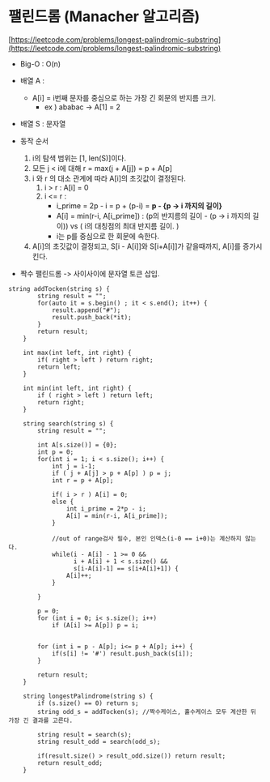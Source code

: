 # 팰린드롬 (Manacher 알고리즘) 
 [https://leetcode.com/problems/longest-palindromic-substring](https://leetcode.com/problems/longest-palindromic-substring) 

* Big-O : O(n)
* 배열 A : 
	* A[i] = i번째 문자를 중심으로 하는 가장 긴 회문의 반지름 크기.
		* ex ) ababac -> A[1] = 2
* 배열 S : 문자열

* 동작 순서
	1. i의 탐색 범위는 [1, len(S)]이다.
	2. 모든 j < i에 대해 r = max(j + A[j]) = p + A[p]
	3. i 와 r 의 대소 관계에 따라 A[i]의 초깃값이 결정된다.
		1. i > r : A[i] = 0
		2. i <= r : 
			* i_prime = 2p - i = p + (p-i) = **p - {p -> i 까지의 길이}**
			* A[i] = min(r-i, A[i_prime]) : (p의 반지름의 길이 - (p -> i 까지의 길이)) vs  ( i의 대칭점의 최대 반지름 길이. )
			* i는 p를 중심으로 한 회문에 속한다.
	4. A[i]의 초깃값이 결정되고, S[i - A[i]]와 S[i+A[i]]가 같을때까지, A[i]를 증가시킨다.

* 짝수 팰린드롬
-> 사이사이에 문자열 토큰 삽입.

```
string addTocken(string s) {
        string result = "";
        for(auto it = s.begin() ; it < s.end(); it++) {
            result.append("#");
            result.push_back(*it);
        }
        return result;
    }
    
    int max(int left, int right) {
        if( right > left ) return right;
        return left;
    }
    
    int min(int left, int right) {
        if ( right > left ) return left;
        return right;
    }
    
    string search(string s) {
        string result = "";
        
        int A[s.size()] = {0};
        int p = 0;
        for(int i = 1; i < s.size(); i++) {
            int j = i-1;
            if ( j + A[j] > p + A[p] ) p = j;
            int r = p + A[p];
            
            if( i > r ) A[i] = 0;
            else {
                int i_prime = 2*p - i;
                A[i] = min(r-i, A[i_prime]);
            }
            
            //out of range검사 필수, 본인 인덱스(i-0 == i+0)는 계산하지 않는다.
            while(i - A[i] - 1 >= 0 &&
                  i + A[i] + 1 < s.size() &&    
                  s[i-A[i]-1] == s[i+A[i]+1]) {
                A[i]++;
            }
            
        }
        
        p = 0;
        for (int i = 0; i< s.size(); i++) 
            if (A[i] >= A[p]) p = i;
        
        
        for (int i = p - A[p]; i<= p + A[p]; i++) {
            if(s[i] != '#') result.push_back(s[i]);
        }
        
        return result;
    }
    
    string longestPalindrome(string s) {
        if (s.size() == 0) return s;
        string odd_s = addTocken(s); //짝수케이스, 홀수케이스 모두 계산한 뒤 가장 긴 결과를 고른다.
        
        string result = search(s);
        string result_odd = search(odd_s);
                
        if(result.size() > result_odd.size()) return result;
        return result_odd;
    }
```